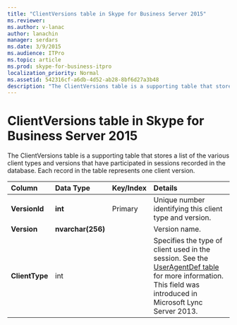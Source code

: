 ```yaml
---
title: "ClientVersions table in Skype for Business Server 2015"
ms.reviewer: 
ms.author: v-lanac
author: lanachin
manager: serdars
ms.date: 3/9/2015
ms.audience: ITPro
ms.topic: article
ms.prod: skype-for-business-itpro
localization_priority: Normal
ms.assetid: 542316cf-a6db-4d52-ab28-8bf6d27a3b48
description: "The ClientVersions table is a supporting table that stores a list of the various client types and versions that have participated in sessions recorded in the database. Each record in the table represents one client version."
---
```


# ClientVersions table in Skype for Business Server 2015
 
The ClientVersions table is a supporting table that stores a list of the various client types and versions that have participated in sessions recorded in the database. Each record in the table represents one client version.
  
|**Column**|**Data Type**|**Key/Index**|**Details**|
|:-----|:-----|:-----|:-----|
|**VersionId** <br/> |**int** <br/> |Primary  <br/> |Unique number identifying this client type and version.  <br/> |
|**Version** <br/> |**nvarchar(256)** <br/> ||Version name.  <br/> |
|**ClientType** <br/> |int  <br/> ||Specifies the type of client used in the session. See the [UserAgentDef table](useragentdef.md) for more information. <br/> This field was introduced in Microsoft Lync Server 2013.  <br/> |
   

